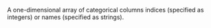 
A one-dimensional array of categorical columns indices (specified as integers) or names (specified as strings).
